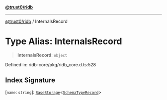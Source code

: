 [**@trust0/ridb**](../README.md)

***

[@trust0/ridb](../README.md) / InternalsRecord

# Type Alias: InternalsRecord

> **InternalsRecord**: `object`

Defined in: ridb-core/pkg/ridb\_core.d.ts:528

## Index Signature

\[`name`: `string`\]: [`BaseStorage`](../classes/BaseStorage.md)\<[`SchemaTypeRecord`](SchemaTypeRecord.md)\>
